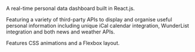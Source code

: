A real-time personal data dashboard built in React.js.

Featuring a variety of third-party APIs to display and organise useful personal information including unique iCal calendar integration, WunderList integration and both news and weather APIs.

Features CSS animations and a Flexbox layout.
